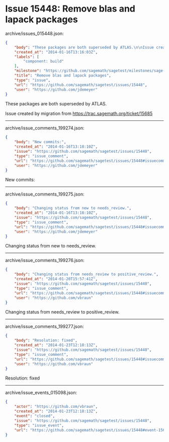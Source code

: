 # Issue 15448: Remove blas and lapack packages

archive/issues_015448.json:
```json
{
    "body": "These packages are both superseded by ATLAS.\n\nIssue created by migration from https://trac.sagemath.org/ticket/15685\n\n",
    "created_at": "2014-01-16T13:16:03Z",
    "labels": [
        "component: build"
    ],
    "milestone": "https://github.com/sagemath/sagetest/milestones/sage-6.1",
    "title": "Remove blas and lapack packages",
    "type": "issue",
    "url": "https://github.com/sagemath/sagetest/issues/15448",
    "user": "https://github.com/jdemeyer"
}
```
These packages are both superseded by ATLAS.

Issue created by migration from https://trac.sagemath.org/ticket/15685





---

archive/issue_comments_199274.json:
```json
{
    "body": "New commits:",
    "created_at": "2014-01-16T13:18:10Z",
    "issue": "https://github.com/sagemath/sagetest/issues/15448",
    "type": "issue_comment",
    "url": "https://github.com/sagemath/sagetest/issues/15448#issuecomment-199274",
    "user": "https://github.com/jdemeyer"
}
```

New commits:



---

archive/issue_comments_199275.json:
```json
{
    "body": "Changing status from new to needs_review.",
    "created_at": "2014-01-16T13:18:10Z",
    "issue": "https://github.com/sagemath/sagetest/issues/15448",
    "type": "issue_comment",
    "url": "https://github.com/sagemath/sagetest/issues/15448#issuecomment-199275",
    "user": "https://github.com/jdemeyer"
}
```

Changing status from new to needs_review.



---

archive/issue_comments_199276.json:
```json
{
    "body": "Changing status from needs_review to positive_review.",
    "created_at": "2014-01-20T15:57:41Z",
    "issue": "https://github.com/sagemath/sagetest/issues/15448",
    "type": "issue_comment",
    "url": "https://github.com/sagemath/sagetest/issues/15448#issuecomment-199276",
    "user": "https://github.com/vbraun"
}
```

Changing status from needs_review to positive_review.



---

archive/issue_comments_199277.json:
```json
{
    "body": "Resolution: fixed",
    "created_at": "2014-01-23T12:18:13Z",
    "issue": "https://github.com/sagemath/sagetest/issues/15448",
    "type": "issue_comment",
    "url": "https://github.com/sagemath/sagetest/issues/15448#issuecomment-199277",
    "user": "https://github.com/vbraun"
}
```

Resolution: fixed



---

archive/issue_events_015098.json:
```json
{
    "actor": "https://github.com/vbraun",
    "created_at": "2014-01-23T12:18:13Z",
    "event": "closed",
    "issue": "https://github.com/sagemath/sagetest/issues/15448",
    "type": "issue_event",
    "url": "https://github.com/sagemath/sagetest/issues/15448#event-15098"
}
```
